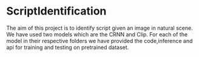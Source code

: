 # ScriptIdentification
The aim of this project is to identify script given an image in natural scene. We have used two models which are the CRNN and Clip. For each of the model in their respective folders we have provided the code,inference and api for training and testing on pretrained dataset.
